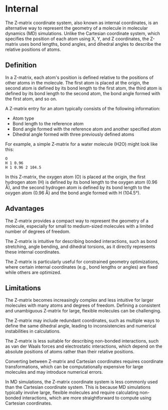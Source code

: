 # Internal

The Z-matrix coordinate system, also known as internal coordinates, is an alternative way to represent the geometry of a molecule in molecular dynamics (MD) simulations.
Unlike the Cartesian coordinate system, which specifies the position of each atom using X, Y, and Z coordinates, the Z-matrix uses bond lengths, bond angles, and dihedral angles to describe the relative positions of atoms.

## Definition

In a Z-matrix, each atom's position is defined relative to the positions of other atoms in the molecule.
The first atom is placed at the origin, the second atom is defined by its bond length to the first atom, the third atom is defined by its bond length to the second atom, the bond angle formed with the first atom, and so on.

A Z-matrix entry for an atom typically consists of the following information:

-   Atom type
-   Bond length to the reference atom
-   Bond angle formed with the reference atom and another specified atom
-   Dihedral angle formed with three previously defined atoms

For example, a simple Z-matrix for a water molecule (H2O) might look like this:

```text
O
H 1 0.96
H 1 0.96 2 104.5
```

In this Z-matrix, the oxygen atom (O) is placed at the origin, the first hydrogen atom (H) is defined by its bond length to the oxygen atom (0.96 Å), and the second hydrogen atom is defined by its bond length to the oxygen atom (0.96 Å) and the bond angle formed with H (104.5°).

## Advantages

The Z-matrix provides a compact way to represent the geometry of a molecule, especially for small to medium-sized molecules with a limited number of degrees of freedom.

The Z-matrix is intuitive for describing bonded interactions, such as bond stretching, angle bending, and dihedral torsions, as it directly represents these internal coordinates.

The Z-matrix is particularly useful for constrained geometry optimizations, where certain internal coordinates (e.g., bond lengths or angles) are fixed while others are optimized.

## Limitations

The Z-matrix becomes increasingly complex and less intuitive for larger molecules with many atoms and degrees of freedom. Defining a consistent and unambiguous Z-matrix for large, flexible molecules can be challenging.

The Z-matrix may include redundant coordinates, such as multiple ways to define the same dihedral angle, leading to inconsistencies and numerical instabilities in calculations.

The Z-matrix is less suitable for describing non-bonded interactions, such as van der Waals forces and electrostatic interactions, which depend on the absolute positions of atoms rather than their relative positions.

Converting between Z-matrix and Cartesian coordinates requires coordinate transformations, which can be computationally expensive for large molecules and may introduce numerical errors.

In MD simulations, the Z-matrix coordinate system is less commonly used than the Cartesian coordinate system. This is because MD simulations typically involve large, flexible molecules and require calculating non-bonded interactions, which are more straightforward to compute using Cartesian coordinates.
